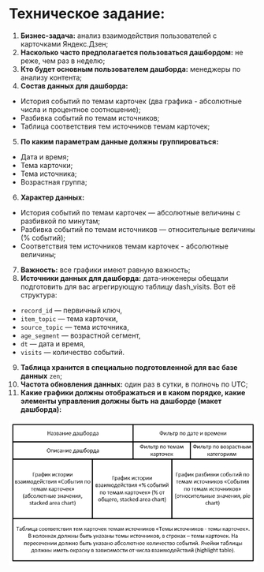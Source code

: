 # Техническое задание:
1. **Бизнес-задача:** анализ взаимодействия пользователей с карточками Яндекс.Дзен;
2. **Насколько часто предполагается пользоваться дашбордом:** не реже, чем раз в неделю;
3. **Кто будет основным пользователем дашборда:** менеджеры по анализу контента;
4. **Состав данных для дашборда:**
- История событий по темам карточек (два графика - абсолютные числа и процентное соотношение);
- Разбивка событий по темам источников;
- Таблица соответствия тем источников темам карточек;
5. **По каким параметрам данные должны группироваться:**
- Дата и время;
- Тема карточки;
- Тема источника;
- Возрастная группа;
6. **Характер данных:**
- История событий по темам карточек — абсолютные величины с разбивкой по минутам;
- Разбивка событий по темам источников — относительные величины (% событий);
- Соответствия тем источников темам карточек - абсолютные величины;
7. **Важность:** все графики имеют равную важность;
8. **Источники данных для дашборда:** дата-инженеры обещали подготовить для вас агрегирующую таблицу dash_visits. Вот её структура:
- `record_id` — первичный ключ,
- `item_topic` — тема карточки,
- `source_topic` — тема источника,
- `age_segment` — возрастной сегмент,
- `dt` — дата и время,
- `visits` — количество событий.
9. **Таблица хранится в специально подготовленной для вас базе данных** `zen`;
10. **Частота обновления данных:** один раз в сутки, в полночь по UTC;
11. **Какие графики должны отображаться и в каком порядке, какие элементы управления должны быть на дашборде (макет дашборда):**

![макет дашборда](https://github.com/usr036943/Dashboards/blob/main/Анализ%20взаимодействия%20пользователей%20%20с%20карточками%20Яндекс.Дзен/images/tz.png)

